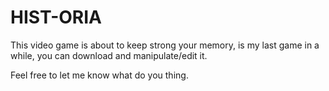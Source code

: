 # HIST-ORIA

This video game is about to keep strong your memory, is my last game in a while, you can download and manipulate/edit it.

Feel free to let me know what do you thing.
